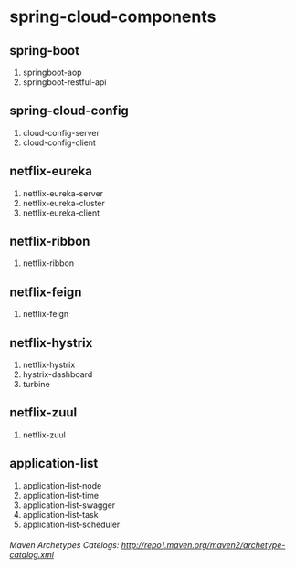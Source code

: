 # spring-cloud-components

## spring-boot
1. springboot-aop
2. springboot-restful-api


## spring-cloud-config
1. cloud-config-server
2. cloud-config-client

## netflix-eureka
1. netflix-eureka-server
2. netflix-eureka-cluster
2. netflix-eureka-client

## netflix-ribbon
1. netflix-ribbon

## netflix-feign
1. netflix-feign

## netflix-hystrix
1. netflix-hystrix
2. hystrix-dashboard
3. turbine

## netflix-zuul
1. netflix-zuul

## application-list
1. application-list-node
2. application-list-time
3. application-list-swagger
4. application-list-task
5. application-list-scheduler

###### Maven Archetypes Catelogs: http://repo1.maven.org/maven2/archetype-catalog.xml